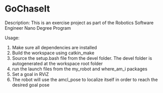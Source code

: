 # GoChaseIt

Description: This is an exercise project as part of the Robotics Software Engineer Nano Degree Program

Usage:

1) Make sure all dependencies are installed
2) Build the workspace using catkin_make
3) Source the setup.bash file from the devel folder. The devel folder is autogenerated at the workspace root folder
4) run the launch files from the my_robot and where_am_i packages
5) Set a goal in RViZ
6) The robot will use the amcl_pose to localize itself in order to reach the desired goal pose

